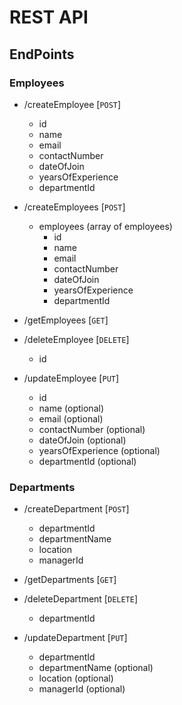 # REST API

## EndPoints

### Employees
- /createEmployee [`POST`]
  - id
  - name
  - email
  - contactNumber
  - dateOfJoin
  - yearsOfExperience
  - departmentId

- /createEmployees [`POST`]
  - employees (array of employees)
    - id
    - name
    - email
    - contactNumber
    - dateOfJoin
    - yearsOfExperience
    - departmentId

- /getEmployees [`GET`]

- /deleteEmployee [`DELETE`]
  - id

- /updateEmployee [`PUT`]
  - id
  - name (optional)
  - email (optional)
  - contactNumber (optional)
  - dateOfJoin (optional)
  - yearsOfExperience (optional)
  - departmentId (optional)

### Departments
- /createDepartment [`POST`]
  - departmentId
  - departmentName
  - location
  - managerId

- /getDepartments [`GET`]

- /deleteDepartment [`DELETE`]
  - departmentId

- /updateDepartment [`PUT`]
  - departmentId
  - departmentName (optional)
  - location (optional)
  - managerId (optional)
